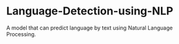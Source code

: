 # Language-Detection-using-NLP
A model that can predict language by text using Natural Language Processing.
